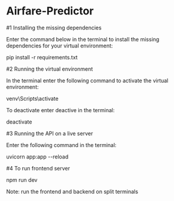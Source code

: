 # Airfare-Predictor

#1 Installing the missing dependencies

Enter the command below in the terminal to install the missing dependencies for your virtual environment: 

pip install -r requirements.txt



#2 Running the virtual environment

In the terminal enter the following command to activate the virtual environment:

venv\Scripts\activate


To deactivate enter deactive in the terminal:

deactivate 



#3  Running the API on a live server

Enter the following command in the terminal:

uvicorn app:app --reload


#4 To run frontend server

npm run dev

Note: run the frontend and backend on split terminals